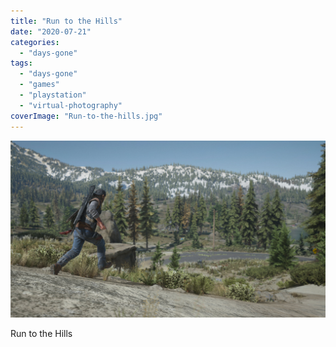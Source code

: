 ```yaml
---
title: "Run to the Hills"
date: "2020-07-21"
categories: 
  - "days-gone"
tags: 
  - "days-gone"
  - "games"
  - "playstation"
  - "virtual-photography"
coverImage: "Run-to-the-hills.jpg"
---
```


[![](images/Run-to-the-hills.jpg)](https://davidpeach.co.uk/wp-content/uploads/2023/05/Run-to-the-hills.jpg)

Run to the Hills
